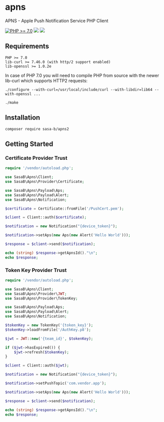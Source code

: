 # apns
APNS - Apple Push Notification Service PHP Client

[![PHP >= 7.0](https://img.shields.io/badge/php-%3E%3D%207.0-8892BF.svg?style=flat-square)](https://php.net/)
![](https://img.shields.io/packagist/v/sasa-b/apns2)
![](https://img.shields.io/packagist/l/sasa-b/apns2)

## Requirements
```
PHP >= 7.0
lib-curl >= 7.46.0 (with http/2 support enabled)
lib-openssl >= 1.0.2e
```

In case of PHP 7.0 you will need to compile PHP from source with the newer lib-curl which supports HTTP2 requests:
```
./configure --with-curl=/usr/local/include/curl --with-libdir=lib64 --with-openssl ...

./make
```


## Installation
```
composer require sasa-b/apns2
```

## Getting Started

### Certificate Provider Trust

```php
require '/vendor/autoload.php';

use SasaB\Apns\Client;
use SasaB\Apns\Provider\Certificate;

use SasaB\Apns\Payload\Aps;
use SasaB\Apns\Payload\Alert;
use SasaB\Apns\Notification;

$certificate = Certificate::fromFile('/PushCert.pem');

$client = Client::auth($certificate);

$notification = new Notification("{device_token}");

$notification->setAps(new Aps(new Alert('Hello World')));

$response = $client->send($notification);

echo (string) $response->getApnsId()."\n";
echo $response;
```

### Token Key Provider Trust

```php
require '/vendor/autoload.php';

use SasaB\Apns\Client;
use SasaB\Apns\Provider\JWT;
use SasaB\Apns\Provider\TokenKey;

use SasaB\Apns\Payload\Aps;
use SasaB\Apns\Payload\Alert;
use SasaB\Apns\Notification;

$tokenKey = new TokenKey('{token_key}');
$tokenKey->loadFromFile('/AuthKey.p8');

$jwt = JWT::new('{team_id}', $tokenKey);

if ($jwt->hasExpired()) {
    $jwt->refresh($tokenKey);
}

$client = Client::auth($jwt);

$notification = new Notification("{device_token}");

$notification->setPushTopic('com.vendor.app');

$notification->setAps(new Aps(new Alert('Hello World')));

$response = $client->send($notification);

echo (string) $response->getApnsId()."\n";
echo $response;
```